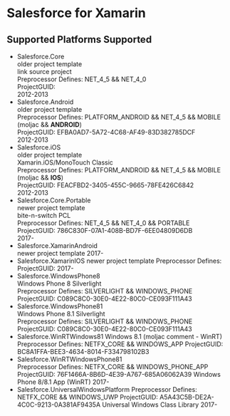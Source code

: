 # Salesforce for Xamarin

## Supported Platforms Supported

*	Salesforce.Core			
	older project template		
	link source project			
	Preprocessor Defines: NET_4_5 && NET_4_0		
	ProjectGUID: 		
	2012-2013		
*	Salesforce.Android			
	older project template			
	Preprocessor Defines: PLATFORM_ANDROID && NET_4_5 && MOBILE (moljac && __ANDROID__)		
	ProjectGUID: EFBA0AD7-5A72-4C68-AF49-83D382785DCF		
	2012-2013		
*	Salesforce.iOS			
	older project template			
	Xamarin.iOS/MonoTouch Classic			
	Preprocessor Defines: PLATFORM_ANDROID && NET_4_5 && MOBILE (moljac && __IOS__)			
	ProjectGUID: FEACFBD2-3405-455C-9665-78FE426C6842		
	2012-2013		
*	Salesforce.Core.Portable			
	newer project template		
	bite-n-switch PCL		
	Preprocessor Defines: NET_4_5 && NET_4_0 && PORTABLE		
	ProjectGUID: 786C830F-07A1-408B-BD7F-6EE04809D6DB		
	2017-		
*	Salesforce.XamarinAndroid			
	newer project template
	2017-
*	Salesforce.XamarinIOS
	newer project template
	Preprocessor Defines: 	
	ProjectGUID: 
	2017-
*	Salesforce.WindowsPhone8		
	Windows Phone 8 Silverlight		
	Preprocessor Defines: SILVERLIGHT && WINDOWS_PHONE	
	ProjectGUID: C089C8C0-30E0-4E22-80C0-CE093F111A43
*	Salesforce.WindowsPhone81		
	Windows Phone 8.1 Silverlight		
	Preprocessor Defines: SILVERLIGHT && WINDOWS_PHONE	
	ProjectGUID: C089C8C0-30E0-4E22-80C0-CE093F111A43
*	Salesforce.WinRTWindows81
	Windows 8.1 (moljac comment - WinRT)		
	Preprocessor Defines: NETFX_CORE && WINDOWS_APP	
	ProjectGUID: BC8A1FFA-BEE3-4634-8014-F334798102B3
*	Salesforce.WinRTWindowsPhone81		
	Preprocessor Defines: NETFX_CORE && WINDOWS_PHONE_APP	
	ProjectGUID: 76F1466A-8B6D-4E39-A767-685A06062A39
	Windows Phone 8/8.1 App (WinRT)
	2017-
*	Salesforce.UniversalWindowsPlatform
	Preprocessor Defines: NETFX_CORE && WINDOWS_UWP
	ProjectGUID: A5A43C5B-DE2A-4C0C-9213-0A381AF9435A
	Universal Windows Class Library
	2017-
